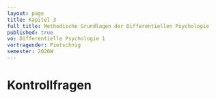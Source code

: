 ```yaml
---
layout: page
title: Kapitel 3
full_title: Methodische Grundlagen der Differentiellen Psychologie
published: true
vo: Differentielle Psychologie 1
vortragender: Pietschnig
semester: 2020W
---
```


# Kontrollfragen

